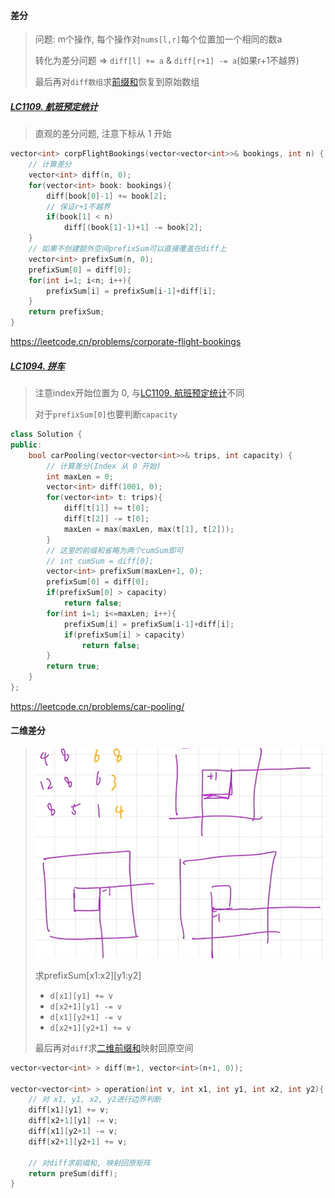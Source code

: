 #### 差分

> 问题: m个操作, 每个操作对`nums[l,r]`每个位置加一个相同的数a
> 
> 转化为差分问题 => `diff[l] += a` & `diff[r+1] -= a`(如果r+1不越界)
> 
> 最后再对`diff数组`求[前缀和](/markdown/%E4%B8%93%E9%A2%98%20-%20%E5%89%8D%E7%BC%80%E5%92%8C.md)恢复到原始数组


##### [LC1109. 航班预定统计](/workspace/1109.%E8%88%AA%E7%8F%AD%E9%A2%84%E8%AE%A2%E7%BB%9F%E8%AE%A1.cpp)

> 直观的差分问题, 注意下标从 1 开始

```CPP
vector<int> corpFlightBookings(vector<vector<int>>& bookings, int n) {
    // 计算差分
    vector<int> diff(n, 0);
    for(vector<int> book: bookings){
        diff[book[0]-1] += book[2];
        // 保证r+1不越界
        if(book[1] < n)
            diff[(book[1]-1)+1] -= book[2];
    }
    // 如果不创建额外空间prefixSum可以直接覆盖在diff上
    vector<int> prefixSum(n, 0);
    prefixSum[0] = diff[0];
    for(int i=1; i<n; i++){
        prefixSum[i] = prefixSum[i-1]+diff[i];
    }
    return prefixSum;
}
```
https://leetcode.cn/problems/corporate-flight-bookings


##### [LC1094. 拼车](/workspace/1094.%E6%8B%BC%E8%BD%A6.cpp)

> 注意index开始位置为 0, 与[LC1109. 航班预定统计](https://github.com/MyLeetCodeRecord/cpp-leetcode/blob/master/markdown/%E4%B8%93%E9%A2%98%20-%20%E5%B7%AE%E5%88%86.md#lc1109-%E8%88%AA%E7%8F%AD%E9%A2%84%E5%AE%9A%E7%BB%9F%E8%AE%A1)不同
> 
> 对于`prefixSum[0]`也要判断`capacity`

```CPP
class Solution {
public:
    bool carPooling(vector<vector<int>>& trips, int capacity) {
        // 计算差分(Index 从 0 开始)
        int maxLen = 0;
        vector<int> diff(1001, 0);
        for(vector<int> t: trips){
            diff[t[1]] += t[0];
            diff[t[2]] -= t[0];
            maxLen = max(maxLen, max(t[1], t[2]));
        }
        // 这里的前缀和省略为两个cumSum即可
        // int cumSum = diff[0];
        vector<int> prefixSum(maxLen+1, 0);
        prefixSum[0] = diff[0];
        if(prefixSum[0] > capacity)
            return false;
        for(int i=1; i<=maxLen; i++){
            prefixSum[i] = prefixSum[i-1]+diff[i];
            if(prefixSum[i] > capacity)
                return false;
        }
        return true;
    }
};
```
https://leetcode.cn/problems/car-pooling/



#### 二维差分

> ![二维差分](/appendix/%E4%BA%8C%E7%BB%B4%E5%B7%AE%E5%88%86.png)
> 
> 求prefixSum[x1:x2][y1:y2]
> - `d[x1][y1] += v`
> - `d[x2+1][y1] -= v`
> - `d[x1][y2+1] -= v`
> - `d[x2+1][y2+1] += v`
> 
> 最后再对`diff`求[二维前缀和](https://github.com/MyLeetCodeRecord/cpp-leetcode/blob/master/markdown/%E4%B8%93%E9%A2%98%20-%20%E5%89%8D%E7%BC%80%E5%92%8C.md#%E4%BA%8C%E7%BB%B4%E5%89%8D%E7%BC%80%E5%92%8C)映射回原空间

```CPP
vector<vector<int> > diff(m+1, vector<int>(n+1, 0));

vector<vector<int> > operation(int v, int x1, int y1, int x2, int y2){
    // 对 x1, y1, x2, y2进行边界判断
    diff[x1][y1] += v;
    diff[x2+1][y1] -= v;
    diff[x1][y2+1] -= v;
    diff[x2+1][y2+1] += v;

    // 对diff求前缀和, 映射回原矩阵
    return preSum(diff);
}
```
